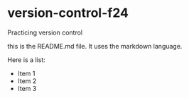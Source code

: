 # version-control-f24
Practicing version control

this is the README.md file. It uses the markdown language. 

Here is a list:

+ Item 1
+ Item 2
+ Item 3
